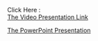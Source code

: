 Click Here : <br>
[The Video Presentation Link](https://drive.google.com/file/d/1czJG939X7FBSimC4RWIwrdTFH5Lsa2FA/view?usp=sharing)

[The PowerPoint Presentation](https://docs.google.com/presentation/d/1VDPUSo9vPOer1pRfjRdFXdFjcPIFlVi1/edit?usp=sharing&ouid=111512406857058215422&rtpof=true&sd=true)
